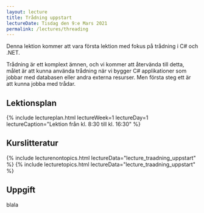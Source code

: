 ```yaml
---
layout: lecture
title: Trådning uppstart
lectureDate: Tisdag den 9:e Mars 2021
permalink: /lectures/threading
---
```


Denna lektion kommer att vara första lektion med fokus på trådning i C# och .NET.

Trådning är ett komplext ämnen, och vi kommer att återvända till detta, målet är att kunna använda trådning när vi bygger C# applikationer som jobbar med databasen eller andra externa resurser. Men första steg ett är att kunna jobba med trådar.

## Lektionsplan

{% include lectureplan.html lectureWeek=1 lectureDay=1 lectureCaption="Lektion från kl. 8:30 till kl. 16:30" %}

## Kurslitteratur

{% include lecturenontopics.html lectureData="lecture_traadning_uppstart" %}
{% include lecturetopics.html lectureData="lecture_traadning_uppstart" %}


## Uppgift

blala